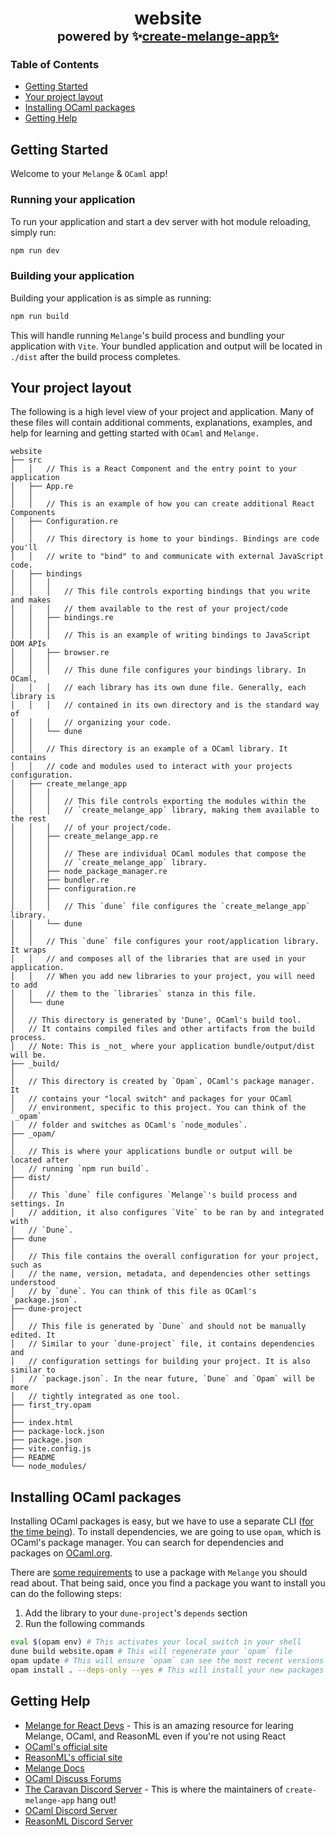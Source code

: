 <h1 align="center">
    website</br>
    <span style="font-size: 1.25rem">
        powered by 
        ✨<a href="https://github.com/dmmulroy/create-melange-app">create-melange-app✨</a>
    </span>
</h1>

### Table of Contents

- [Getting Started](#getting-started)
- [Your project layout](#your-project-layout)
- [Installing OCaml packages](#installing-OCaml-packages)
- [Getting Help](#getting-help)

## Getting Started

Welcome to your `Melange` & `OCaml` app!

### Running your application

To run your application and start a dev server with hot module reloading, simply
run:

```sh
npm run dev
```

### Building your application

Building your application is as simple as running:

```sh
npm run build
```

This will handle running `Melange`'s build process and bundling your application
with `Vite`. Your bundled application and output will be located in `./dist`
after the build process completes.

## Your project layout

The following is a high level view of your project and application.
Many of these files will contain additional comments, explanations, examples,
and help for learning and getting started with `OCaml` and `Melange.`

```
website
├── src
│   │   // This is a React Component and the entry point to your application
│   ├── App.re
│   │
│   │   // This is an example of how you can create additional React Components
│   ├── Configuration.re
│   │
│   │   // This directory is home to your bindings. Bindings are code you'll
│   │   // write to "bind" to and communicate with external JavaScript code.
│   ├── bindings
│   │   │
│   │   │   // This file controls exporting bindings that you write and makes
│   │   │   // them available to the rest of your project/code
│   │   ├── bindings.re
│   │   │
│   │   │   // This is an example of writing bindings to JavaScript DOM APIs
│   │   ├── browser.re
│   │   │
│   │   │   // This dune file configures your bindings library. In OCaml,
│   │   │   // each library has its own dune file. Generally, each library is
│   │   │   // contained in its own directory and is the standard way of
│   │   │   // organizing your code.
│   │   └── dune
│   │
│   │   // This directory is an example of a OCaml library. It contains
│   │   // code and modules used to interact with your projects configuration.
│   ├── create_melange_app
│   │   │
│   │   │   // This file controls exporting the modules within the
│   │   │   // `create_melange_app` library, making them available to the rest
│   │   │   // of your project/code.
│   │   ├── create_melange_app.re
│   │   │
│   │   │   // These are individual OCaml modules that compose the
│   │   │   // `create_melange_app` library.
│   │   ├── node_package_manager.re
│   │   ├── bundler.re
│   │   ├── configuration.re
│   │   │
│   │   │   // This `dune` file configures the `create_melange_app` library.
│   │   └── dune
│   │
│   │   // This `dune` file configures your root/application library. It wraps
│   │   // and composes all of the libraries that are used in your application.
│   │   // When you add new libraries to your project, you will need to add
│   │   // them to the `libraries` stanza in this file.
│   └── dune
│
│   // This directory is generated by 'Dune', OCaml's build tool.
│   // It contains compiled files and other artifacts from the build process.
│   // Note: This is _not_ where your application bundle/output/dist will be.
├── _build/
│
│   // This directory is created by `Opam`, OCaml's package manager. It
│   // contains your "local switch" and packages for your OCaml
│   // environment, specific to this project. You can think of the `_opam`
│   // folder and switches as OCaml's `node_modules`.
├── _opam/
│
│   // This is where your applications bundle or output will be located after
│   // running `npm run build`.
├── dist/
│
│   // This `dune` file configures `Melange`'s build process and settings. In
│   // addition, it also configures `Vite` to be ran by and integrated with
│   // `Dune`.
├── dune
│
│   // This file contains the overall configuration for your project, such as
│   // the name, version, metadata, and dependencies other settings understood
│   // by `dune`. You can think of this file as OCaml's `package.json`.
├── dune-project
│
│   // This file is generated by `Dune` and should not be manually edited. It
│   // Similar to your `dune-project` file, it contains dependencies and
│   // configuration settings for building your project. It is also similar to
│   // `package.json`. In the near future, `Dune` and `Opam` will be more
│   // tightly integrated as one tool.
├── first_try.opam
│
├── index.html
├── package-lock.json
├── package.json
├── vite.config.js
├── README
└── node_modules/
```

## Installing OCaml packages

Installing OCaml packages is easy, but we have to use a separate
CLI ([for the time being](https://github.com/dmmulroy/create-melange-app/issues/61)). To install dependencies, we are
going to use `opam`, which is OCaml's package manager. You can
search for dependencies and packages on
[OCaml.org](https://ocaml.org/packages/search?q=).

There are [some requirements](https://discuss.ocaml.org/t/whats-possible-with-melange/13806/3?u=dmmulroy) to use a package with `Melange` you should read
about. That being said, once you find a package you want to install you can
do the following steps:

1. Add the library to your `dune-project`'s `depends` section
2. Run the following commands

```sh
eval $(opam env) # This activates your local switch in your shell
dune build website.opam # This will regenerate your `opam` file
opam update # This will ensure `opam` can see the most recent versions of packages
opam install . --deps-only --yes # This will install your new packages
```

## Getting Help

- [Melange for React Devs](https://react-book.melange.re/) - This is an amazing
resource for learing Melange, OCaml, and ReasonML even if you're not using React
- [OCaml's official site](https://ocaml.org)
- [ReasonML's official site](https://reasonml.github.io/)
- [Melange Docs](https://melange.re)
- [OCaml Discuss Forums](https://discuss.ocaml.org/)
- [The Caravan Discord Server](https://discord.gg/fNvVdsUWHE) - This is where
  the maintainers of `create-melange-app` hang out!
- [OCaml Discord Server](https://discord.gg/Qpzjmc4t)
- [ReasonML Discord Server](https://discord.gg/jPEH58TU)

